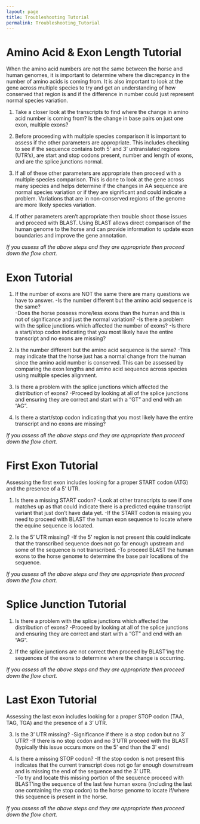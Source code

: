 ```yaml
---
layout: page
title: Troubleshooting Tutorial
permalink: Troubleshooting_Tutorial
---
```


# Amino Acid & Exon Length Tutorial

When the amino acid numbers are not the same between the horse and human genomes, it is important to determine where the discrepancy in the number of amino acids is coming from.  It is also important to look at the gene across multiple species to try and get an understanding of how conserved that region is and if the difference in number could just represent normal species variation.  

1.	Take a closer look at the transcripts to find where the change in amino acid number is coming from?  Is the change in base pairs on just one exon, multiple exons? 

2.	Before proceeding with multiple species comparison it is important to assess if the other parameters are appropriate.  This includes checking to see if the sequence contains both 5’ and 3’ untranslated regions (UTR’s), are start and stop codons present, number and length of exons, and are the splice junctions normal. 

3.	If all of these other parameters are appropriate then proceed with a multiple species comparison.   This is done to look at the gene across many species and helps determine if the changes in AA sequence are normal species variation or if they are significant and could indicate a problem.  Variations that are in non-conserved regions of the genome are more likely species variation.  

4.	If other parameters aren’t appropriate then trouble shoot those issues and proceed with BLAST.  Using BLAST allows direct comparison of the human genome to the horse and can provide information to update exon boundaries and improve the gene annotation.  

*If you assess all the above steps and they are appropriate then proceed down the flow chart.*


# Exon Tutorial


1.	If the number of exons are NOT the same there are many questions we have to answer. 
-Is the number different but the amino acid sequence is the same?  
-Does the horse possess more/less exons than the human and this is not of significance and just the normal variation?
-Is there a problem with the splice junctions which affected the number of exons? 
-Is there a start/stop codon indicating that you most likely have the entire transcript and no exons are missing? 
	
2.	Is the number different but the amino acid sequence is the same?
-This may indicate that the horse just has a normal change from the human since the amino acid number is conserved.  This can be assessed by comparing the exon lengths and amino acid sequence across species using multiple species alignment. 

3.	Is there a problem with the splice junctions which affected the distribution of exons?
-Proceed by looking at all of the splice junctions and ensuring they are correct and start with a “GT” and end with an “AG”.  

4.	Is there a start/stop codon indicating that you most likely have the entire transcript and no exons are missing? 

*If you assess all the above steps and they are appropriate then proceed down the flow chart.*


# First Exon Tutorial

Assessing the first exon includes looking for a proper START codon (ATG) and the presence of a 5’ UTR. 

1.	Is there a missing START codon? 
-Look at other transcripts to see if one matches up as that could indicate there is a predicted equine transcript variant that just don’t have data yet. 
-If the START codon is missing you need to proceed with BLAST the human exon sequence to locate where the equine sequence is located. 

2.	Is the 5’ UTR missing?
-If the 5’ region is not present this could indicate that the transcribed sequence does not go far enough upstream and some of the sequence is not transcribed.   -To proceed BLAST the human exons to the horse genome to determine the base pair locations of the sequence.   


*If you assess all the above steps and they are appropriate then proceed down the flow chart.*


# Splice Junction Tutorial

1.	Is there a problem with the splice junctions which affected the distribution of exons?
-Proceed by looking at all of the splice junctions and ensuring they are correct and start with a “GT” and end with an “AG”.  

2.	If the splice junctions are not correct then proceed by BLAST’ing the sequences of the exons to determine where the change is occurring. 

*If you assess all the above steps and they are appropriate then proceed down the flow chart.*


# Last Exon Tutorial 

Assessing the last exon includes looking for a proper STOP codon (TAA, TAG, TGA) and the presence of a 3’ UTR. 

3.	Is the 3’ UTR missing?
-Significance if there is a stop codon but no 3’ UTR?
-If there is no stop codon and no 3’UTR proceed with the BLAST (typically this issue occurs more on the 5' end than the 3' end)

4.	Is there a missing STOP codon? 
-If the stop codon is not present this indicates that the current transcript does not go far enough downstream and is missing the end of the sequence and the 3’ UTR.  
-To try and locate this missing portion of the sequence proceed with BLAST’ing the sequence of the last few human exons (including the last one containing the stop codon) to the horse genome to locate if/where this sequence is present in the horse. 

*If you assess all the above steps and they are appropriate then proceed down the flow chart.*
